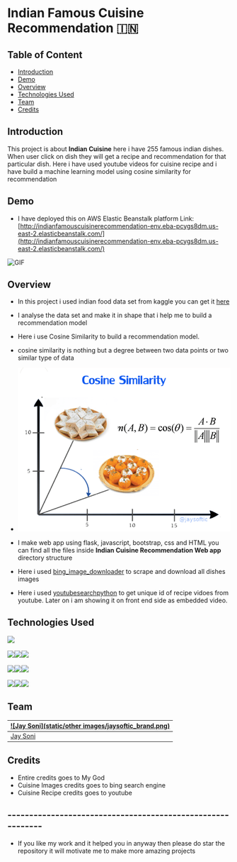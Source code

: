 # Indian Famous Cuisine Recommendation :india: 

## Table of Content
  * [Introduction](#introduction)
  * [Demo](#demo)
  * [Overview](#overview)
  * [Technologies Used](#technologies-used)
  * [Team](#team)
  * [Credits](#credits)

## Introduction
This project is about **Indian Cuisine** here i have 255 famous indian dishes. When user click on dish they will get a recipe and recommendation for that particular dish.
Here i have used youtube videos for cuisine recipe and i have build a machine learning model using cosine similarity for recommendation

## Demo
- I have deployed this on AWS Elastic Beanstalk platform
Link: [http://indianfamouscuisinerecommendation-env.eba-pcygs8dm.us-east-2.elasticbeanstalk.com/](http://indianfamouscuisinerecommendation-env.eba-pcygs8dm.us-east-2.elasticbeanstalk.com/)

 ![GIF](readme_resources/projectDemo.gif)

## Overview
- In this project i used indian food data set from kaggle you can get it [here](https://www.kaggle.com/nehaprabhavalkar/indian-food-101)
- I analyse the data set and make it in shape that i help me to build a recommendation model
- Here i use Cosine Similarity to build a recommendation model.
- cosine similarity is nothing but a degree between two data points or two similar type of data
- ![GIF](readme_resources/cosine_similarity.png)

- I make web app using flask, javascript, bootstrap, css and HTML you can find all the files inside **Indian Cuisine Recommendation Web app** directory structure

- Here i used [bing_image_downloader](https://pypi.org/project/bing-image-downloader/) to scrape and download all dishes images

- Here i used [youtubesearchpython](https://pypi.org/project/youtube-search-python/) to get unique id of recipe vidoes from youtube. Later on i am showing it on front end side as embedded video.

## Technologies Used

![](https://forthebadge.com/images/badges/made-with-python.svg)

[<img target="_blank" src="https://upload.wikimedia.org/wikipedia/commons/thumb/0/05/Scikit_learn_logo_small.svg/330px-Scikit_learn_logo_small.svg.png" width=170>](https://scikit-learn.org/stable/)[<img target="_blank" src="https://upload.wikimedia.org/wikipedia/commons/thumb/e/ed/Pandas_logo.svg/450px-Pandas_logo.svg.png" width=170>](https://pandas.pydata.org/)[<img target="_blank" src="https://upload.wikimedia.org/wikipedia/commons/thumb/3/31/NumPy_logo_2020.svg/330px-NumPy_logo_2020.svg.png" width=170>](https://numpy.org/)

[<img target="_blank" src="https://flask.palletsprojects.com/en/1.1.x/_images/flask-logo.png" width=170>](https://flask.palletsprojects.com/en/1.1.x/)[<img target="_blank" src="https://d1.awsstatic.com/icons/console_elasticbeanstalk_icon.0f7eb0140e1ef6c718d3f806beb7183d06756901.png" width=170>](https://aws.amazon.com/elasticbeanstalk/)[<img target="_blank" src="https://upload.wikimedia.org/wikipedia/commons/thumb/6/6a/JavaScript-logo.png/900px-JavaScript-logo.png" width=170>](https://www.javascript.com/)

[<img target="_blank" src="https://upload.wikimedia.org/wikipedia/commons/thumb/b/b2/Bootstrap_logo.svg/330px-Bootstrap_logo.svg.png" width=170>](https://getbootstrap.com/docs/3.4/)[<img target="_blank" src="https://upload.wikimedia.org/wikipedia/commons/thumb/d/d5/CSS3_logo_and_wordmark.svg/180px-CSS3_logo_and_wordmark.svg.png" width=170>]()[<img target="_blank" src="https://upload.wikimedia.org/wikipedia/commons/thumb/6/61/HTML5_logo_and_wordmark.svg/180px-HTML5_logo_and_wordmark.svg.png" width=170>]()

## Team
[![Jay Soni](static/other images/jaysoftic_brand.png)](https://in.linkedin.com/in/jaysoftic) |
-|
[Jay Soni](https://in.linkedin.com/in/jaysoftic) |)

## Credits
- Entire credits goes to My God
- Cuisine Images credits goes to bing search engine
- Cuisine Recipe credits goes to youtube

## -----------------------------------------------------------
- If you like my work and it helped you in anyway then please do star the repository it will motivate me to make more amazing projects